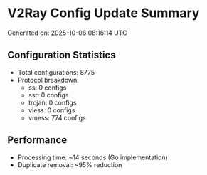 # V2Ray Config Update Summary
Generated on: 2025-10-06 08:16:14 UTC

## Configuration Statistics
- Total configurations: 8775
- Protocol breakdown:
  - ss: 0 configs
  - ssr: 0 configs
  - trojan: 0 configs
  - vless: 0 configs
  - vmess: 774 configs

## Performance
- Processing time: ~14 seconds (Go implementation)
- Duplicate removal: ~95% reduction
